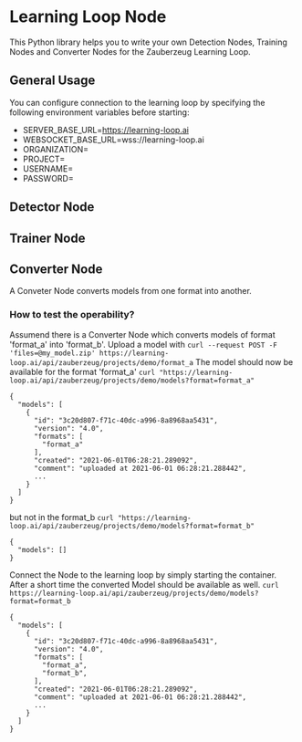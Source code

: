 # Learning Loop Node

This Python library helps you to write your own Detection Nodes, Training Nodes and Converter Nodes for the Zauberzeug Learning Loop.

## General Usage

You can configure connection to the learning loop by specifying the following environment variables before starting:

- SERVER_BASE_URL=https://learning-loop.ai
- WEBSOCKET_BASE_URL=wss://learning-loop.ai
- ORGANIZATION=<your organization>
- PROJECT=<your project>
- USERNAME=<your username>
- PASSWORD=<your password>

## Detector Node

## Trainer Node

## Converter Node

A Conveter Node converts models from one format into another.

### How to test the operability?

Assumend there is a Converter Node which converts models of format 'format_a' into 'format_b'.
Upload a model with
`curl --request POST -F 'files=@my_model.zip' https://learning-loop.ai/api/zauberzeug/projects/demo/format_a`
The model should now be available for the format 'format_a'
`curl "https://learning-loop.ai/api/zauberzeug/projects/demo/models?format=format_a"`

```
{
  "models": [
    {
      "id": "3c20d807-f71c-40dc-a996-8a8968aa5431",
      "version": "4.0",
      "formats": [
        "format_a"
      ],
      "created": "2021-06-01T06:28:21.289092",
      "comment": "uploaded at 2021-06-01 06:28:21.288442",
      ...
    }
  ]
}

```

but not in the format_b
`curl "https://learning-loop.ai/api/zauberzeug/projects/demo/models?format=format_b"`

```
{
  "models": []
}
```

Connect the Node to the learning loop by simply starting the container.
After a short time the converted Model should be available as well.
`curl https://learning-loop.ai/api/zauberzeug/projects/demo/models?format=format_b`

```
{
  "models": [
    {
      "id": "3c20d807-f71c-40dc-a996-8a8968aa5431",
      "version": "4.0",
      "formats": [
        "format_a",
        "format_b",
      ],
      "created": "2021-06-01T06:28:21.289092",
      "comment": "uploaded at 2021-06-01 06:28:21.288442",
      ...
    }
  ]
}
```
